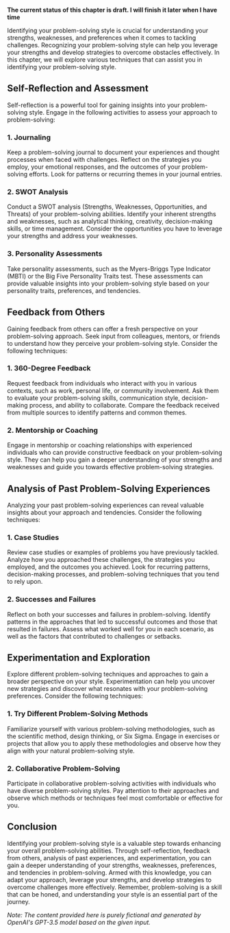 **The current status of this chapter is draft. I will finish it later when I have time**

Identifying your problem-solving style is crucial for understanding your strengths, weaknesses, and preferences when it comes to tackling challenges. Recognizing your problem-solving style can help you leverage your strengths and develop strategies to overcome obstacles effectively. In this chapter, we will explore various techniques that can assist you in identifying your problem-solving style.

Self-Reflection and Assessment
------------------------------

Self-reflection is a powerful tool for gaining insights into your problem-solving style. Engage in the following activities to assess your approach to problem-solving:

### 1. Journaling

Keep a problem-solving journal to document your experiences and thought processes when faced with challenges. Reflect on the strategies you employ, your emotional responses, and the outcomes of your problem-solving efforts. Look for patterns or recurring themes in your journal entries.

### 2. SWOT Analysis

Conduct a SWOT analysis (Strengths, Weaknesses, Opportunities, and Threats) of your problem-solving abilities. Identify your inherent strengths and weaknesses, such as analytical thinking, creativity, decision-making skills, or time management. Consider the opportunities you have to leverage your strengths and address your weaknesses.

### 3. Personality Assessments

Take personality assessments, such as the Myers-Briggs Type Indicator (MBTI) or the Big Five Personality Traits test. These assessments can provide valuable insights into your problem-solving style based on your personality traits, preferences, and tendencies.

Feedback from Others
--------------------

Gaining feedback from others can offer a fresh perspective on your problem-solving approach. Seek input from colleagues, mentors, or friends to understand how they perceive your problem-solving style. Consider the following techniques:

### 1. 360-Degree Feedback

Request feedback from individuals who interact with you in various contexts, such as work, personal life, or community involvement. Ask them to evaluate your problem-solving skills, communication style, decision-making process, and ability to collaborate. Compare the feedback received from multiple sources to identify patterns and common themes.

### 2. Mentorship or Coaching

Engage in mentorship or coaching relationships with experienced individuals who can provide constructive feedback on your problem-solving style. They can help you gain a deeper understanding of your strengths and weaknesses and guide you towards effective problem-solving strategies.

Analysis of Past Problem-Solving Experiences
--------------------------------------------

Analyzing your past problem-solving experiences can reveal valuable insights about your approach and tendencies. Consider the following techniques:

### 1. Case Studies

Review case studies or examples of problems you have previously tackled. Analyze how you approached these challenges, the strategies you employed, and the outcomes you achieved. Look for recurring patterns, decision-making processes, and problem-solving techniques that you tend to rely upon.

### 2. Successes and Failures

Reflect on both your successes and failures in problem-solving. Identify patterns in the approaches that led to successful outcomes and those that resulted in failures. Assess what worked well for you in each scenario, as well as the factors that contributed to challenges or setbacks.

Experimentation and Exploration
-------------------------------

Explore different problem-solving techniques and approaches to gain a broader perspective on your style. Experimentation can help you uncover new strategies and discover what resonates with your problem-solving preferences. Consider the following techniques:

### 1. Try Different Problem-Solving Methods

Familiarize yourself with various problem-solving methodologies, such as the scientific method, design thinking, or Six Sigma. Engage in exercises or projects that allow you to apply these methodologies and observe how they align with your natural problem-solving style.

### 2. Collaborative Problem-Solving

Participate in collaborative problem-solving activities with individuals who have diverse problem-solving styles. Pay attention to their approaches and observe which methods or techniques feel most comfortable or effective for you.

Conclusion
----------

Identifying your problem-solving style is a valuable step towards enhancing your overall problem-solving abilities. Through self-reflection, feedback from others, analysis of past experiences, and experimentation, you can gain a deeper understanding of your strengths, weaknesses, preferences, and tendencies in problem-solving. Armed with this knowledge, you can adapt your approach, leverage your strengths, and develop strategies to overcome challenges more effectively. Remember, problem-solving is a skill that can be honed, and understanding your style is an essential part of the journey.

*Note: The content provided here is purely fictional and generated by OpenAI's GPT-3.5 model based on the given input.*
